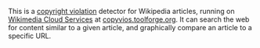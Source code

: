 This is a [copyright violation](https://en.wikipedia.org/wiki/WP:COPYVIO)
detector for Wikipedia articles, running on
[Wikimedia Cloud Services](https://en.wikipedia.org/wiki/Wikipedia:Wikimedia_Cloud_Services)
at [copyvios.toolforge.org](https://copyvios.toolforge.org/). It can search
the web for content similar to a given article, and graphically compare
an article to a specific URL.
